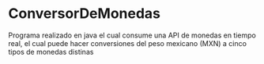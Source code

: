 # ConversorDeMonedas
Programa realizado en java el cual consume una API de monedas en tiempo real, el cual puede hacer conversiones del peso mexicano (MXN) a cinco tipos de monedas distinas
